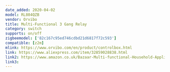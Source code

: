 ```yaml
---
date_added: 2020-04-02
model: RL804QZB
vendor: Orvibo
title: Multi-Functional 3 Gang Relay
category: switch
supports: on/off
zigbeemodel: ['82c167c95ed746cdbd21d6817f72c593']
compatible: [z2m]
mlink: https://www.orvibo.com/en/product/controlbox.html
link: https://www.aliexpress.com/item/32859028838.html
link2: https://www.amazon.co.uk/Bazaar-Multi-functional-Household-Appliances-Control/dp/B071RJNG3J
link3: 
---
```

